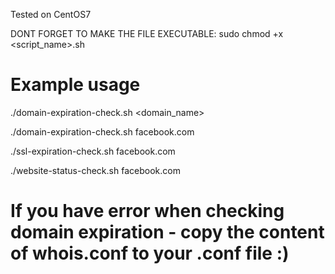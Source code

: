 Tested on CentOS7

DONT FORGET TO MAKE THE FILE EXECUTABLE: sudo chmod +x <script_name>.sh

# Example usage
./domain-expiration-check.sh <domain_name>

./domain-expiration-check.sh facebook.com

./ssl-expiration-check.sh facebook.com

./website-status-check.sh facebook.com

# If you have error when checking domain expiration - copy the content of whois.conf to your .conf file :)
